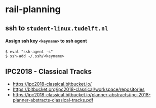 # rail-planning

## ssh to `student-linux.tudelft.nl`
#### Assign ssh key `<keyname>` to ssh agent
```
$ eval "ssh-agent -s"
$ ssh-add ~/.ssh/<keyname>
```

## IPC2018 - Classical Tracks
- https://ipc2018-classical.bitbucket.io/
- https://bitbucket.org/ipc2018-classical/workspace/repositories
- https://ipc2018-classical.bitbucket.io/planner-abstracts/ipc-2018-planner-abstracts-classical-tracks.pdf
